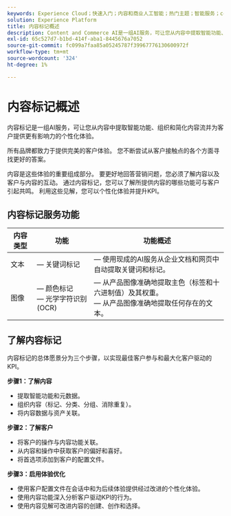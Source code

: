 ```yaml
---
keywords: Experience Cloud；快速入门；内容和商业人工智能；热门主题；智能服务；ccai
solution: Experience Platform
title: 内容标记概述
description: Content and Commerce AI是一组AI服务，可让您从内容中提取智能功能、组织和简化内容流，并为客户提供更有影响力的个性化体验。
exl-id: 65c527d7-b1bd-414f-aba1-8445676a7052
source-git-commit: fc099a7faa85a05245787f39967776130600972f
workflow-type: tm+mt
source-wordcount: '324'
ht-degree: 1%

---
```


# 内容标记概述

内容标记是一组AI服务，可让您从内容中提取智能功能、组织和简化内容流并为客户提供更有影响力的个性化体验。

所有品牌都致力于提供完美的客户体验。 您不断尝试从客户接触点的各个方面寻找更好的答案。

内容是这些体验的重要组成部分。 要更好地回答营销问题，您必须了解内容以及客户与内容的互动。 通过内容标记，您可以了解所提供内容的哪些功能可与客户引起共鸣。 利用这些见解，您可以个性化体验并提升KPI。

## 内容标记服务功能

| 内容类型 | 功能 | 功能概述 |
| --- | --- | --- |
| 文本 |  — 关键词标记 <br> |  — 使用现成的AI服务从企业文档和网页中自动提取关键词和标记。 <br> |
| 图像 |  — 颜色标记 <br>  — 光学字符识别(OCR) |  — 从产品图像准确地提取主色（标签和十六进制值）及其权重。 <br>  — 从产品图像准确地提取任何存在的文本。 |

## 了解内容标记

内容标记的总体愿景分为三个步骤，以实现最佳客户参与和最大化客户驱动的KPI。

**步骤1：了解内容**
- 提取智能功能和元数据。
- 组织内容（标记、分类、分组、消除重复）。
- 将内容数据与资产关联。

**步骤2：了解客户**
- 将客户的操作与内容功能关联。
- 从内容和操作中获取客户的偏好和喜好。
- 将首选项添加到客户的配置文件。

**步骤3：启用体验优化**
- 使用客户配置文件在会话中和为后续体验提供经过改进的个性化体验。
- 使用内容功能深入分析客户驱动KPI的行为。
- 使用内容见解可改进内容的创建、创作和选择。
